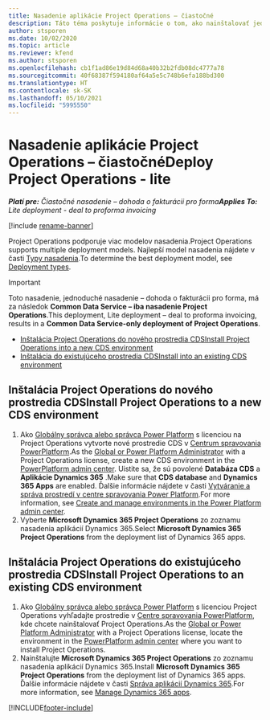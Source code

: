 ```yaml
---
title: Nasadenie aplikácie Project Operations – čiastočné
description: Táto téma poskytuje informácie o tom, ako nainštalovať jednoduché nasadenie Project Operations – dohoda o fakturácii pro forma.
author: stsporen
ms.date: 10/02/2020
ms.topic: article
ms.reviewer: kfend
ms.author: stsporen
ms.openlocfilehash: cb1f1ad86e19d84d68a40b32b2fdb08dc4777a78
ms.sourcegitcommit: 40f68387f594180af64a5e5c748b6efa188bd300
ms.translationtype: HT
ms.contentlocale: sk-SK
ms.lasthandoff: 05/10/2021
ms.locfileid: "5995550"
---
```

# <a name="deploy-project-operations---lite"></a><span data-ttu-id="5174e-103">Nasadenie aplikácie Project Operations – čiastočné</span><span class="sxs-lookup"><span data-stu-id="5174e-103">Deploy Project Operations - lite</span></span>

<span data-ttu-id="5174e-104">_**Platí pre:** Čiastočné nasadenie – dohoda o fakturácii pro forma_</span><span class="sxs-lookup"><span data-stu-id="5174e-104">_**Applies To:** Lite deployment - deal to proforma invoicing_</span></span>

[!include [rename-banner](~/includes/cc-data-platform-banner.md)]

<span data-ttu-id="5174e-105">Project Operations podporuje viac modelov nasadenia.</span><span class="sxs-lookup"><span data-stu-id="5174e-105">Project Operations supports multiple deployment models.</span></span> <span data-ttu-id="5174e-106">Najlepší model nasadenia nájdete v časti [Typy nasadenia](determine-deployment-type.md).</span><span class="sxs-lookup"><span data-stu-id="5174e-106">To determine the best deployment model, see [Deployment types](determine-deployment-type.md).</span></span>


> [!IMPORTANT]
> <span data-ttu-id="5174e-107">Toto nasadenie, jednoduché nasadenie – dohoda o fakturácii pro forma, má za následok **Common Data Service – iba nasadenie Project Operations**.</span><span class="sxs-lookup"><span data-stu-id="5174e-107">This deployment, Lite deployment – deal to proforma invoicing, results in a **Common Data Service-only deployment of Project Operations**.</span></span>

- [<span data-ttu-id="5174e-108">Inštalácia Project Operations do nového prostredia CDS</span><span class="sxs-lookup"><span data-stu-id="5174e-108">Install Project Operations into a new CDS environment</span></span>](#new)
- [<span data-ttu-id="5174e-109">Inštalácia do existujúceho prostredia CDS</span><span class="sxs-lookup"><span data-stu-id="5174e-109">Install into an existing CDS environment</span></span>](#existing)



## <a name="install-project-operations-to-a-new-cds-environment"></a><a name="new"></a><span data-ttu-id="5174e-110">Inštalácia Project Operations do nového prostredia CDS</span><span class="sxs-lookup"><span data-stu-id="5174e-110">Install Project Operations to a new CDS environment</span></span>

1. <span data-ttu-id="5174e-111">Ako [Globálny správca alebo správca Power Platform](/power-platform/admin/global-service-administrators-can-administer-without-license) s licenciou na Project Operations vytvorte nové prostredie CDS v [Centrum spravovania PowerPlatform](https://admin.powerplatform.com).</span><span class="sxs-lookup"><span data-stu-id="5174e-111">As the [Global or Power Platform Administrator](/power-platform/admin/global-service-administrators-can-administer-without-license) with a Project Operations license, create a new CDS environment in the [PowerPlatform admin center](https://admin.powerplatform.com).</span></span> <span data-ttu-id="5174e-112">Uistite sa, že sú povolené **Databáza CDS** a **Aplikácie Dynamics 365** .</span><span class="sxs-lookup"><span data-stu-id="5174e-112">Make sure that **CDS database** and **Dynamics 365 Apps** are enabled.</span></span> <span data-ttu-id="5174e-113">Ďalšie informácie nájdete v časti [Vytváranie a správa prostredí v centre spravovania Power Platform](/power-platform/admin/create-environment#create-an-environment-in-the-power-platform-admin-center).</span><span class="sxs-lookup"><span data-stu-id="5174e-113">For more information, see [Create and manage environments in the Power Platform admin center](/power-platform/admin/create-environment#create-an-environment-in-the-power-platform-admin-center).</span></span>
2. <span data-ttu-id="5174e-114">Vyberte **Microsoft Dynamics 365 Project Operations** zo zoznamu nasadenia aplikácií Dynamics 365.</span><span class="sxs-lookup"><span data-stu-id="5174e-114">Select **Microsoft Dynamics 365 Project Operations** from the deployment list of Dynamics 365 apps.</span></span>


## <a name="install-project-operations-to-an-existing-cds-environment"></a><a name="existing"></a><span data-ttu-id="5174e-115">Inštalácia Project Operations do existujúceho prostredia CDS</span><span class="sxs-lookup"><span data-stu-id="5174e-115">Install Project Operations to an existing CDS environment</span></span>

1. <span data-ttu-id="5174e-116">Ako [Globálny správca alebo správca Power Platform](/power-platform/admin/global-service-administrators-can-administer-without-license) s licenciou Project Operations vyhľadajte prostredie v [Centre spravovania PowerPlatform](https://admin.powerplatform.com), kde chcete nainštalovať Project Operations.</span><span class="sxs-lookup"><span data-stu-id="5174e-116">As the [Global or Power Platform Administrator](/power-platform/admin/global-service-administrators-can-administer-without-license) with a Project Operations license, locate the environment in the [PowerPlatform admin center](https://admin.powerplatform.com) where you want to install Project Operations.</span></span>
2. <span data-ttu-id="5174e-117">Nainštalujte **Microsoft Dynamics 365 Project Operations** zo zoznamu nasadenia aplikácií Dynamics 365.</span><span class="sxs-lookup"><span data-stu-id="5174e-117">Install **Microsoft Dynamics 365 Project Operations** from the deployment list of Dynamics 365 apps.</span></span> <span data-ttu-id="5174e-118">Ďalšie informácie nájdete v časti [Správa aplikácií Dynamics 365](/power-platform/admin/manage-apps).</span><span class="sxs-lookup"><span data-stu-id="5174e-118">For more information, see [Manage Dynamics 365 apps](/power-platform/admin/manage-apps).</span></span>




[!INCLUDE[footer-include](../includes/footer-banner.md)]